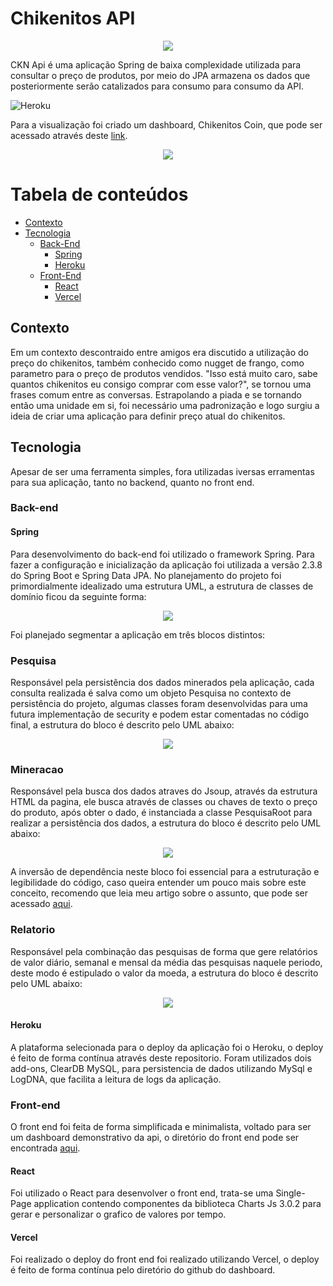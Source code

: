 # Chikenitos API
<p align="center">
<img src="https://user-images.githubusercontent.com/50127863/114079121-2b064880-9880-11eb-8aa6-08681a28fe31.png">
</p>
CKN Api é uma aplicação Spring de baixa complexidade utilizada para consultar o preço de produtos, por meio do JPA armazena os dados que posteriormente serão catalizados para consumo para consumo da API.

![Heroku](https://heroku-badge.herokuapp.com/?app=ckn-api)

Para a visualização foi criado um dashboard, Chikenitos Coin, que pode ser acessado através deste  <a href="https://dashboard-ckn-dhe84s063-danieldjgomes.vercel.app/"> link<a/>. 
 
<p align="center">
<img src="https://user-images.githubusercontent.com/50127863/114095663-12a02900-9894-11eb-92c2-2633073f3339.png">
</p>





Tabela de conteúdos
=================
- [Contexto](#contexto)
- [Tecnologia](#tecnologia)
  * [Back-End](#back-end)
    + [Spring](#spring)
    + [Heroku](#heroku)
  * [Front-End](#front-End)
    + [React](#react)
    + [Vercel](#vercel)



## Contexto

 Em um contexto descontraido entre amigos era discutido a utilização do preço do chikenitos, também conhecido como nugget de frango, como parametro para o preço de produtos vendidos. "Isso está muito caro, sabe quantos chikenitos eu consigo comprar com esse valor?", se tornou uma frases comum entre as conversas. Estrapolando a piada e se tornando então uma unidade em si, foi necessário uma padronização e logo surgiu a ideia de criar uma aplicação para definir preço atual do chikenitos.

## Tecnologia

 Apesar de ser uma ferramenta simples,  fora utilizadas iversas erramentas para sua aplicação, tanto no backend, quanto no front end.

### Back-end

#### Spring

 Para desenvolvimento do back-end foi utilizado o framework Spring. Para fazer a configuração e inicialização da aplicação foi utilizada a versão 2.3.8 do Spring Boot e Spring Data JPA.
 No planejamento do projeto foi primordialmente idealizado uma estrutura UML, a estrutura de classes de domínio ficou da seguinte forma:
  
 <p align="center">
<img src="https://user-images.githubusercontent.com/50127863/114086762-66f1db80-9889-11eb-902e-174f8b8d5fc6.png">
</p>

Foi planejado segmentar a aplicação em três blocos distintos:

### Pesquisa
Responsável pela persistência dos dados minerados pela aplicação, cada consulta realizada é salva como um objeto Pesquisa no contexto de persistência do projeto, algumas classes foram desenvolvidas para uma futura implementação de security e podem estar comentadas no código final, a estrutura do bloco é descrito pelo UML abaixo:
<p align="center">
<img src="https://user-images.githubusercontent.com/50127863/114090161-71ae6f80-988d-11eb-8663-4a8f9c8a2203.png">
</p>

### Mineracao 
Responsável pela busca dos dados atraves do Jsoup, através da estrutura HTML da pagina, ele busca através de classes ou chaves de texto o preço do produto, após obter o dado, é instanciada a classe PesquisaRoot para realizar a persistência dos dados, a estrutura do bloco é descrito pelo UML abaixo:

<p align="center">
<img src="https://user-images.githubusercontent.com/50127863/114091692-5b091800-988f-11eb-871d-4ef9f94c8dc9.png">
</p>

A inversão de dependência neste bloco foi essencial para a estruturação e legibilidade do código, caso queira entender um pouco mais sobre este conceito, recomendo que leia meu artigo sobre o assunto, que pode ser acessado <a href="https://dev.to/danieldjgomes/injecao-de-dependencias-com-spring-ib"> aqui<a/>.

### Relatorio
Responsável pela combinação das pesquisas de forma que gere relatórios de valor diário, semanal e mensal da média das pesquisas naquele periodo, deste modo é estipulado o valor da moeda, a estrutura do bloco é descrito pelo UML abaixo:

<p align="center">
<img src="https://user-images.githubusercontent.com/50127863/114093056-06669c80-9891-11eb-9ae6-237e81db3fe9.png">
</p>


#### Heroku
A plataforma selecionada para o deploy da aplicação foi o Heroku, o deploy é feito de forma contínua através deste repositorio. Foram utilizados dois add-ons, ClearDB MySQL, para persistencia de dados utilizando MySql e LogDNA, que facilita a leitura de logs da aplicação.


### Front-end

O front end foi feita de forma simplificada e minimalista, voltado para ser um dashboard demonstrativo da api, o diretório do front end pode ser encontrada <a href="https://github.com/danieldjgomes/Dashboard-CKN"> aqui<a/>. 


#### React

Foi utilizado o React para desenvolver o front end, trata-se uma Single-Page application contendo componentes da biblioteca Charts Js 3.0.2 para gerar e personalizar o grafico de valores por tempo.

#### Vercel

Foi realizado o deploy do front end foi realizado utilizando Vercel, o deploy é feito de forma contínua pelo diretório do github do dashboard.





